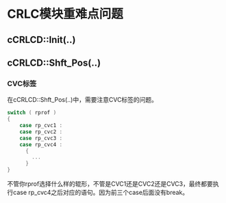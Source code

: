 # CRLC模块重难点问题



## cCRLCD::Init(..)





## cCRLCD::Shft_Pos(..)



### CVC标签

在cCRLCD::Shft_Pos(..)中，需要注意CVC标签的问题。

```c
switch ( rprof )
{
    case rp_cvc1 :
    case rp_cvc2 :
    case rp_cvc3 :
    case rp_cvc4 :
      {
        ... 
      }
}
```

不管你rprof选择什么样的辊形，不管是CVC1还是CVC2还是CVC3，最终都要执行case rp_cvc4之后对应的语句。因为前三个case后面没有break。